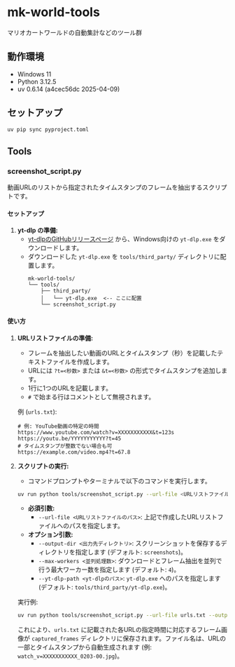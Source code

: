 # mk-world-tools
マリオカートワールドの自動集計などのツール群

## 動作環境

- Windows 11
- Python 3.12.5
- uv 0.6.14 (a4cec56dc 2025-04-09)

## セットアップ

```bash
uv pip sync pyproject.toml
```

## Tools

### screenshot_script.py

動画URLのリストから指定されたタイムスタンプのフレームを抽出するスクリプトです。

#### セットアップ

1.  **yt-dlp の準備:**
    *   [yt-dlpのGitHubリリースページ](https://github.com/yt-dlp/yt-dlp/releases/latest) から、Windows向けの `yt-dlp.exe` をダウンロードします。
    *   ダウンロードした `yt-dlp.exe` を `tools/third_party/` ディレクトリに配置します。
        ```
        mk-world-tools/
        └── tools/
            ├── third_party/
            │   └── yt-dlp.exe  <-- ここに配置
            └── screenshot_script.py
        ```

#### 使い方

1.  **URLリストファイルの準備:**
    *   フレームを抽出したい動画のURLとタイムスタンプ（秒）を記載したテキストファイルを作成します。
    *   URLには `?t=<秒数>` または `&t=<秒数>` の形式でタイムスタンプを追加します。
    *   1行に1つのURLを記載します。
    *   `#` で始まる行はコメントとして無視されます。

    例 (`urls.txt`):
    ```
    # 例: YouTube動画の特定の時間
    https://www.youtube.com/watch?v=XXXXXXXXXXX&t=123s
    https://youtu.be/YYYYYYYYYYY?t=45
    # タイムスタンプが整数でない場合も可
    https://example.com/video.mp4?t=67.8
    ```

2.  **スクリプトの実行:**
    *   コマンドプロンプトやターミナルで以下のコマンドを実行します。

    ```bash
    uv run python tools/screenshot_script.py --url-file <URLリストファイルのパス> [--output-dir <出力先ディレクトリ>] [--max-workers <並列処理数>] [--yt-dlp-path <yt-dlpのパス>]
    ```

    *   **必須引数:**
        *   `--url-file <URLリストファイルのパス>`: 上記で作成したURLリストファイルへのパスを指定します。
    *   **オプション引数:**
        *   `--output-dir <出力先ディレクトリ>`: スクリーンショットを保存するディレクトリを指定します (デフォルト: `screenshots`)。
        *   `--max-workers <並列処理数>`: ダウンロードとフレーム抽出を並列で行う最大ワーカー数を指定します (デフォルト: `4`)。
        *   `--yt-dlp-path <yt-dlpのパス>`: `yt-dlp.exe` へのパスを指定します (デフォルト: `tools/third_party/yt-dlp.exe`)。

    実行例:
    ```bash
    uv run python tools/screenshot_script.py --url-file urls.txt --output-dir captured_frames --max-workers 8
    ```

    これにより、`urls.txt` に記載された各URLの指定時間に対応するフレーム画像が `captured_frames` ディレクトリに保存されます。ファイル名は、URLの一部とタイムスタンプから自動生成されます (例: `watch_v=XXXXXXXXXXX_0203-00.jpg`)。
